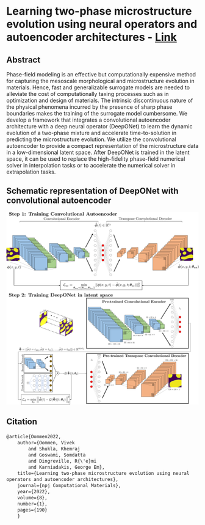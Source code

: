 # Learning two-phase microstructure evolution using neural operators and autoencoder architectures - [Link](https://rdcu.be/cURNI)

## Abstract

Phase-field modeling is an effective but computationally expensive method for capturing the mesoscale morphological and microstructure evolution in materials. Hence, fast and generalizable surrogate models are needed to alleviate the cost of computationally taxing processes such as in optimization and design of materials. The intrinsic discontinuous nature of the physical phenomena incurred by the presence of sharp phase boundaries makes the training of the surrogate model cumbersome. We develop a framework that integrates a convolutional autoencoder architecture with a deep neural operator (DeepONet) to learn the dynamic evolution of a two-phase mixture and accelerate time-to-solution in predicting the microstructure evolution. We utilize the convolutional autoencoder to provide a compact representation of the microstructure data in a low-dimensional latent space. After DeepONet is trained in the latent space, it can be used to replace the high-fidelity phase-field numerical solver in interpolation tasks or to accelerate the numerical solver in extrapolation tasks.

## Schematic representation of DeepONet with convolutional autoencoder

![alt text](algorithm.png?raw=true)

## Citation

    @article{Oommen2022,
        author={Oommen, Vivek
            and Shukla, Khemraj
            and Goswami, Somdatta
            and Dingreville, R{\'e}mi
            and Karniadakis, George Em},
        title={Learning two-phase microstructure evolution using neural operators and autoencoder architectures},
        journal={npj Computational Materials},
        year={2022},
        volume={8},
        number={1},
        pages={190}
        }


